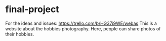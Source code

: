 # final-project
For the ideas and issues: https://trello.com/b/HG37i9WE/webas
This is a website about the hobbies photography. Here, people can share photos of their hobbies.

